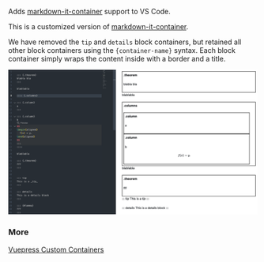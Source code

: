 Adds [markdown-it-container](https://github.com/markdown-it/markdown-it-container) support to VS Code.

This is a customized version of [markdown-it-container](https://github.com/yzhang-gh/vscode-markdown-container).

We have removed the `tip` and `details` block containers, but retained all other block containers using the `{container-name}` syntax. Each block container simply wraps the content inside with a border and a title.

![](images/2024-10-08-13-49-59.png)

### More

[Vuepress Custom Containers](https://vuepress.vuejs.org/guide/markdown.html#custom-containers)
